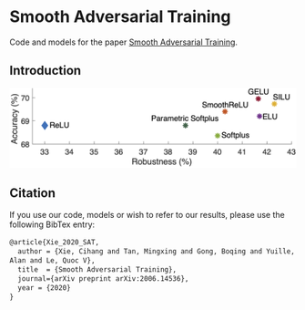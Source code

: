 
# Smooth Adversarial Training

Code and models for the paper [Smooth Adversarial Training](https://arxiv.org/pdf/2006.14536.pdf).

## Introduction

<div align="center">
  <img src="teaser.jpg" width="700px" />
</div>

## Citation

If you use our code, models or wish to refer to our results, please use the following BibTex entry:
```
@article{Xie_2020_SAT,
  author = {Xie, Cihang and Tan, Mingxing and Gong, Boqing and Yuille, Alan and Le, Quoc V},
  title  = {Smooth Adversarial Training},
  journal={arXiv preprint arXiv:2006.14536},
  year = {2020}
}
```
